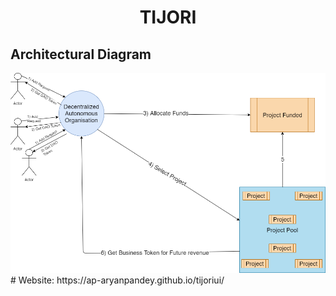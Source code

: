 
<p align="center">
    <h1 align= "center">TIJORI</h1>
</p>

## Architectural Diagram
<img src="images/Tijori_Tezos.png">
# Website: https://ap-aryanpandey.github.io/tijoriui/
